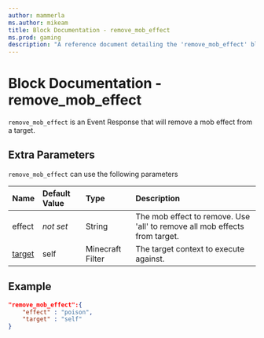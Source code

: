 ```yaml
---
author: mammerla
ms.author: mikeam
title: Block Documentation - remove_mob_effect
ms.prod: gaming
description: "A reference document detailing the 'remove_mob_effect' block event response"
---
```


# Block Documentation - remove_mob_effect

`remove_mob_effect` is an Event Response that will remove a mob effect from a target.

## Extra Parameters

`remove_mob_effect` can use the following parameters

|Name |Default Value  |Type  |Description  |
|:----------|:----------|:----------|:----------|
|effect|*not set* | String|  The mob effect to remove. Use 'all' to remove all mob effects from target. |
|[target](../../../EntityReference/Examples/FilterList.md)| self| Minecraft Filter|  The target context to execute against. |

## Example

```json
"remove_mob_effect":{
    "effect" : "poison",
    "target" : "self"
}
```
